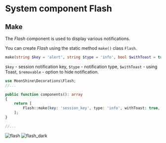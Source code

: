 # System component Flash

## Make

The *Flash* component is used to display various notifications.

You can create *Flash* using the static method `make()` class `Flash`.

```php
make(string $key = 'alert', string $type = 'info', bool $withToast = true, bool $removable = true)
```

`$key` - session notification key,
`$type` - notification type,
`$withToast` - using Toast,
`$removable` - option to hide notification.

```php
use MoonShine\Decorations\Flash;
//...

public function components(): array
{
    return [
        Flash::make(key: 'session_key', type: 'info', withToast: true, removable: true)
    ];
}

//...
```

![flash](https://raw.githubusercontent.com/moonshine-software/doc/2.x/resources/screenshots/flash.png)
![flash_dark](https://raw.githubusercontent.com/moonshine-software/doc/2.x/resources/screenshots/flash_dark.png)
